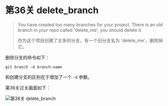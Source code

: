 
# 第36关 delete_branch

> You have created too many branches for your project. There is an old branch in your repo called 'delete_me', you should delete it.
>
> 你为这个项目创建了太多的分支。有一个旧分支名为 'delete_me'，删除掉它。

删除分支的命令如下：

```shell
git branch -d branch-name
```

和创建分支的区别在于增加了一个 ```-d``` 参数。

第36关过关画面如下：

![第36关 delete_branch](./images/level-36-delete-branch.png)
